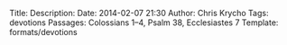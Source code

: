 Title: 
Description: 
Date: 2014-02-07 21:30
Author: Chris Krycho
Tags: devotions
Passages: Colossians 1–4, Psalm 38, Ecclesiastes 7
Template: formats/devotions